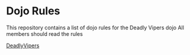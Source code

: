 Dojo Rules
==========

This repository contains a list of dojo rules for the Deadly Vipers dojo
All members should read the rules

<a href="https://github.com/deadlyvipers">DeadlyVipers</a>
